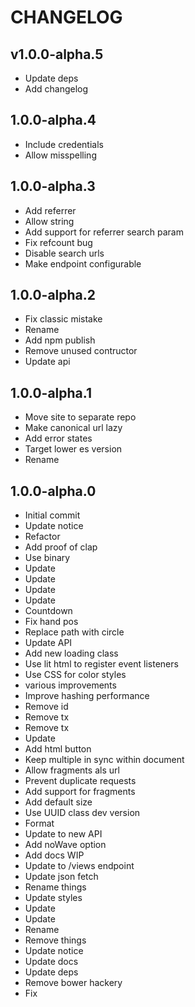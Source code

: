 # CHANGELOG

## v1.0.0-alpha.5
- Update deps
- Add changelog 

## 1.0.0-alpha.4
- Include credentials
- Allow misspelling

## 1.0.0-alpha.3
- Add referrer
- Allow string
- Add support for referrer search param
- Fix refcount bug
- Disable search urls
- Make endpoint configurable

## 1.0.0-alpha.2
- Fix classic mistake
- Rename
- Add npm publish
- Remove unused contructor
- Update api

## 1.0.0-alpha.1
- Move site to separate repo
- Make canonical url lazy
- Add error states
- Target lower es version
- Rename

## 1.0.0-alpha.0
- Initial commit
- Update notice
- Refactor
- Add proof of clap
- Use binary
- Update
- Update
- Update
- Update
- Countdown
- Fix hand pos
- Replace path with circle
- Update API
- Add new loading class
- Use lit html to register event listeners
- Use CSS for color styles
- various improvements
- Improve hashing performance
- Remove id
- Remove tx
- Remove tx
- Update
- Add html button
- Keep multiple in sync within document
- Allow fragments als url
- Prevent duplicate requests
- Add support for fragments
- Add default size
- Use UUID class dev version
- Format
- Update to new API
- Add noWave option
- Add docs WIP
- Update to /views endpoint
- Update json fetch
- Rename things
- Update styles
- Update
- Update
- Rename
- Remove things
- Update notice
- Update docs
- Update deps
- Remove bower hackery
- Fix
